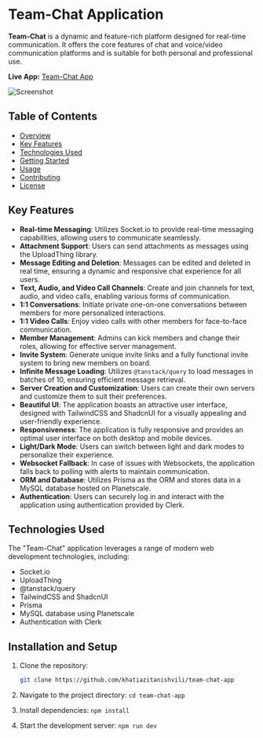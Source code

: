# Team-Chat Application

**Team-Chat** is a dynamic and feature-rich platform designed for real-time communication. It offers the core features of chat and voice/video communication platforms and is suitable for both personal and professional use.

**Live App:** [Team-Chat App](https://team-chat-app-production-d0f2.up.railway.app)

![Screenshot](/path/to/screenshot.png)

## Table of Contents

- [Overview](#overview)
- [Key Features](#key-features)
- [Technologies Used](#technologies-used)
- [Getting Started](#getting-started)
- [Usage](#usage)
- [Contributing](#contributing)
- [License](#license)


## Key Features

- **Real-time Messaging**: Utilizes Socket.io to provide real-time messaging capabilities, allowing users to communicate seamlessly.
- **Attachment Support**: Users can send attachments as messages using the UploadThing library.
- **Message Editing and Deletion**: Messages can be edited and deleted in real time, ensuring a dynamic and responsive chat experience for all users.
- **Text, Audio, and Video Call Channels**: Create and join channels for text, audio, and video calls, enabling various forms of communication.
- **1:1 Conversations**: Initiate private one-on-one conversations between members for more personalized interactions.
- **1:1 Video Calls**: Enjoy video calls with other members for face-to-face communication.
- **Member Management**: Admins can kick members and change their roles, allowing for effective server management.
- **Invite System**: Generate unique invite links and a fully functional invite system to bring new members on board.
- **Infinite Message Loading**: Utilizes `@tanstack/query` to load messages in batches of 10, ensuring efficient message retrieval.
- **Server Creation and Customization**: Users can create their own servers and customize them to suit their preferences.
- **Beautiful UI**: The application boasts an attractive user interface, designed with TailwindCSS and ShadcnUI for a visually appealing and user-friendly experience.
- **Responsiveness**: The application is fully responsive and provides an optimal user interface on both desktop and mobile devices.
- **Light/Dark Mode**: Users can switch between light and dark modes to personalize their experience.
- **Websocket Fallback**: In case of issues with Websockets, the application falls back to polling with alerts to maintain communication.
- **ORM and Database**: Utilizes Prisma as the ORM and stores data in a MySQL database hosted on Planetscale.
- **Authentication**: Users can securely log in and interact with the application using authentication provided by Clerk.


## Technologies Used

The "Team-Chat" application leverages a range of modern web development technologies, including:

- Socket.io
- UploadThing
- @tanstack/query
- TailwindCSS and ShadcnUI
- Prisma
- MySQL database using Planetscale
- Authentication with Clerk

## Installation and Setup

1. Clone the repository:

   ```bash
   git clone https://github.com/khatiazitanishvili/team-chat-app

2. Navigate to the project directory: `cd team-chat-app`
3. Install dependencies: `npm install`
4. Start the development server: `npm run dev`


